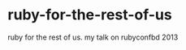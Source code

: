 ruby-for-the-rest-of-us
=======================

ruby for the rest of us. my talk on rubyconfbd 2013